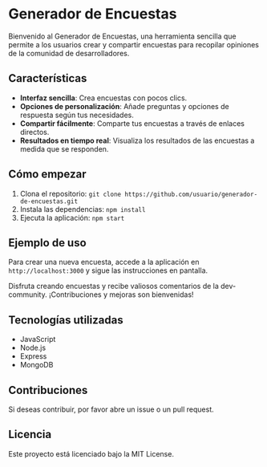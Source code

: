 # Generador de Encuestas

Bienvenido al Generador de Encuestas, una herramienta sencilla que permite a los usuarios crear y compartir encuestas para recopilar opiniones de la comunidad de desarrolladores.

## Características
- **Interfaz sencilla**: Crea encuestas con pocos clics.
- **Opciones de personalización**: Añade preguntas y opciones de respuesta según tus necesidades.
- **Compartir fácilmente**: Comparte tus encuestas a través de enlaces directos.
- **Resultados en tiempo real**: Visualiza los resultados de las encuestas a medida que se responden.

## Cómo empezar
1. Clona el repositorio: `git clone https://github.com/usuario/generador-de-encuestas.git`
2. Instala las dependencias: `npm install`
3. Ejecuta la aplicación: `npm start`

## Ejemplo de uso
Para crear una nueva encuesta, accede a la aplicación en `http://localhost:3000` y sigue las instrucciones en pantalla.

Disfruta creando encuestas y recibe valiosos comentarios de la dev-community. ¡Contribuciones y mejoras son bienvenidas! 

## Tecnologías utilizadas
- JavaScript
- Node.js
- Express
- MongoDB

## Contribuciones
Si deseas contribuir, por favor abre un issue o un pull request. 

## Licencia
Este proyecto está licenciado bajo la MIT License.